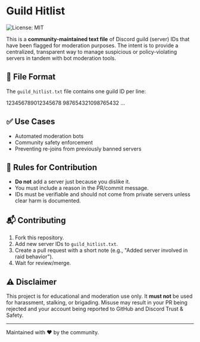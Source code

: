 # Guild Hitlist


![License: MIT](https://img.shields.io/badge/License-MIT-yellow.svg)

This is a **community-maintained text file** of Discord guild (server) IDs that have been flagged for moderation purposes. The intent is to provide a centralized, transparent way to manage suspicious or policy-violating servers in tandem with bot moderation tools.

## 🧾 File Format

The `guild_hitlist.txt` file contains one guild ID per line:

123456789012345678
987654321098765432
...


## ✅ Use Cases

- Automated moderation bots
- Community safety enforcement
- Preventing re-joins from previously banned servers

## 🚫 Rules for Contribution

- **Do not** add a server just because you dislike it.
- You must include a reason in the PR/commit message.
- IDs must be verifiable and should not come from private servers unless clear harm is documented.

## 📬 Contributing

1. Fork this repository.
2. Add new server IDs to `guild_hitlist.txt`.
3. Create a pull request with a short note (e.g., "Added server involved in raid behavior").
4. Wait for review/merge.

## ⚠️ Disclaimer

This project is for educational and moderation use only. It **must not** be used for harassment, stalking, or brigading. Misuse may result in your PR being rejected and your account being reported to GitHub and Discord Trust & Safety.

---

Maintained with ❤️ by the community.
